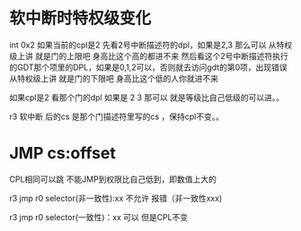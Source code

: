 # 软中断时特权级变化
int 0x2
如果当前的cpl是2
先看2号中断描述符的dpl，如果是2,3 那么可以  从特权级上讲 就是门的上限吧 身高比这个高的都进不来 
然后看这个2号中断描述符执行的GDT那个项里的DPL，如果是0,1,2可以，否则就去访问gdt的第0项，出现错误 从特权级上讲 就是门的下限吧 身高比这个低的人你就进不来

如果cpl是2
看那个门的dpl 如果是 2  3 那可以 就是等级比自己低级的可以进。。

r3 软中断 后的cs 是那个门描述符里写的cs ，保持cpl不变。。

# JMP cs:offset
CPL相同可以跳
不能JMP到权限比自己低到，即数值上大的

r3 jmp r0 selector(非一致性):xx 不允许  报错（非一致性xxx)

r3 jmp r0 selector(一致性)：xx 可以 但是CPL不变